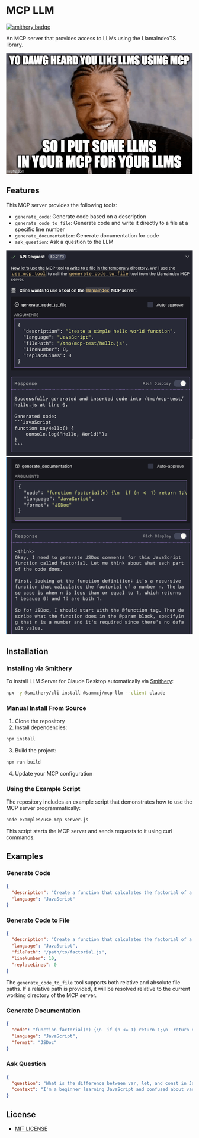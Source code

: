 # MCP LLM
[![smithery badge](https://smithery.ai/badge/@sammcj/mcp-llm)](https://smithery.ai/server/@sammcj/mcp-llm)

An MCP server that provides access to LLMs using the LlamaIndexTS library.

![I put some LLMs in your MCP for your LLMs](legit.png)

## Features

This MCP server provides the following tools:

- `generate_code`: Generate code based on a description
- `generate_code_to_file`: Generate code and write it directly to a file at a specific line number
- `generate_documentation`: Generate documentation for code
- `ask_question`: Ask a question to the LLM

![call a llm to generate code](screenshot1.png)
![call a reasoning llm to write some documentation](screenshot2.png)

## Installation

### Installing via Smithery

To install LLM Server for Claude Desktop automatically via [Smithery](https://smithery.ai/server/@sammcj/mcp-llm):

```bash
npx -y @smithery/cli install @sammcj/mcp-llm --client claude
```

### Manual Install From Source

1. Clone the repository
2. Install dependencies:

```bash
npm install
```

3. Build the project:

```bash
npm run build
```

4. Update your MCP configuration

### Using the Example Script

The repository includes an example script that demonstrates how to use the MCP server programmatically:

```bash
node examples/use-mcp-server.js
```

This script starts the MCP server and sends requests to it using curl commands.

## Examples

### Generate Code

```json
{
  "description": "Create a function that calculates the factorial of a number",
  "language": "JavaScript"
}
```

### Generate Code to File

```json
{
  "description": "Create a function that calculates the factorial of a number",
  "language": "JavaScript",
  "filePath": "/path/to/factorial.js",
  "lineNumber": 10,
  "replaceLines": 0
}
```

The `generate_code_to_file` tool supports both relative and absolute file paths. If a relative path is provided, it will be resolved relative to the current working directory of the MCP server.

### Generate Documentation

```json
{
  "code": "function factorial(n) {\n  if (n <= 1) return 1;\n  return n * factorial(n - 1);\n}",
  "language": "JavaScript",
  "format": "JSDoc"
}
```

### Ask Question

```json
{
  "question": "What is the difference between var, let, and const in JavaScript?",
  "context": "I'm a beginner learning JavaScript and confused about variable declarations."
}
```

## License

- [MIT LICENSE](LICENSE)
